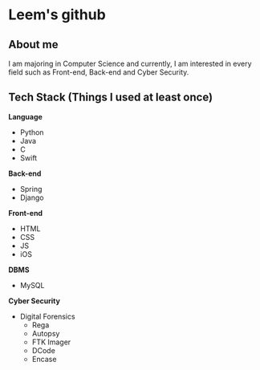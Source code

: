 # Leem's github 

<!--
**JYLeem/JYLeem** is a ✨ _special_ ✨ repository because its `README.md` (this file) appears on your GitHub profile.

Here are some ideas to get you started:

#🔭 I’m currently working on ...
- 🌱 I’m currently learning ...
- 👯 I’m looking to collaborate on ...
- 🤔 I’m looking for help with ...
- 💬 Ask me about ...
- 📫 How to reach me: ...
- 😄 Pronouns: ...
- ⚡ Fun fact: ...
-->
## About me

I am majoring in Computer Science and currently, I am interested in every field such as Front-end, Back-end and Cyber Security. 

## Tech Stack (Things I used at least once)
**Language**
 - Python
 - Java
 - C
 - Swift


**Back-end**
- Spring
- Django


**Front-end**
- HTML
- CSS
- JS
- iOS


**DBMS**
- MySQL


**Cyber Security**
- Digital Forensics
  - Rega
  - Autopsy
  - FTK Imager
  - DCode
  - Encase

